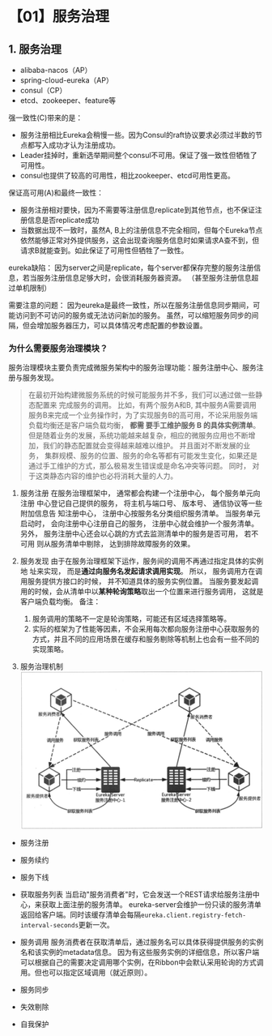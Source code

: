 # 【01】服务治理

## 1. 服务治理
- alibaba-nacos（AP）
- spring-cloud-eureka（AP）
- consul（CP）
- etcd、zookeeper、feature等

强一致性(C)带来的是：
  - 服务注册相比Eureka会稍慢一些。因为Consul的raft协议要求必须过半数的节点都写入成功才认为注册成功。
  - Leader挂掉时，重新选举期间整个consul不可用。保证了强一致性但牺牲了可用性。
  - consul也提供了较高的可用性，相比zookeeper、etcd可用性更高。

保证高可用(A)和最终一致性：
  - 服务注册相对要快，因为不需要等注册信息replicate到其他节点，也不保证注册信息是否replicate成功
  - 当数据出现不一致时，虽然A, B上的注册信息不完全相同，但每个Eureka节点依然能够正常对外提供服务，这会出现查询服务信息时如果请求A查不到，但请求B就能查到。如此保证了可用性但牺牲了一致性。

eureka缺陷： 
  因为server之间是replicate，每个server都保存完整的服务注册信息，若当服务注册信息足够大时，会很消耗服务器资源。
  （甚至服务注册信息超过单机限制）

需要注意的问题：
  因为eureka是最终一致性，所以在服务注册信息同步期间，可能访问到不可访问的服务或无法访问新加的服务。
  虽然，可以缩短服务同步的间隔，但会增加服务器压力，可以具体情况考虑配置的参数设置。

### 为什么需要服务治理模块？
服务治理模块主要负责完成微服务架构中的服务治理功能：服务注册中心、服务注册与服务发现。

> 在最初开始构建微服务系统的时候可能服务并不多，我们可以通过做一些静态配置来 完成服务的调用。 
  比如，有两个服务A和B, 其中服务A需要调用服务B来完成一个业务操作时，为了实现服务B的高可用，不论采用服务端负载均衡还是客户端负载均衡， **都需 要手工维护服务 B 的具体实例清单**。 
但是随着业务的发展，系统功能越来越复杂，相应的微服务应用也不断增加，我们的静态配置就会变得越来越难以维护。 
  并且面对不断发展的业务， 集群规模、服务的位置、服务的命名等都有可能发生变化，如果还是通过手工维护的方式，那么极易发生错误或是命名冲突等问题。 
同时， 对于这类静态内容的维护也必将消耗大量的人力。

1. 服务注册
  在服务治理框架中， 通常都会构建一个注册中心， 每个服务单元向注册 中心登记自己提供的服务， 将主机与端口号、 版本号、 通信协议等一些附加信息告 知注册中心， 注册中心按服务名分类组织服务清单。
  当服务单元启动时， 会向注册中心注册自己的服务， 注册中心就会维护一个服务清单。 
  另外， 服务注册中心还会以心跳的方式去监测清单中的服务是否可用， 若不可用 则从服务清单中剔除， 达到排除故障服务的效果。
  
2. 服务发现
  由于在服务治理框架下运作，服务间的调用不再通过指定具体的实例地 址来实现， 而是**通过向服务名发起请求调用实现**。 所以， 服务调用方在调用服务提供方接口的时候， 并不知道具体的服务实例位置。
  当服务要发起调用的时候，会从清单中以**某种轮询策略**取出一个位置来进行服务调用， 这就是客户端负载均衡。
  备注：
    1. 服务调用的策略不一定是轮询策略，可能还有区域选择策略等。
    2. 实际的框架为了性能等因素，不会采用每次都向服务注册中心获取服务的方式，并且不同的应用场景在缓存和服务剔除等机制上也会有一些不同的实现策略。
  
3. 服务治理机制​​
![eureka-modal.png](../images/eureka-modal.png)

- 服务注册
- 服务续约
- 服务下线
- 获取服务列表
  当启动"服务消费者"时，它会发送一个REST请求给服务注册中心，来获取上面注册的服务清单。
  eureka-server会维护一份只读的服务清单返回给客户端。同时该缓存清单会每隔`eureka.client.registry-fetch-interval-seconds`更新一次。

- 服务调用
  服务消费者在获取清单后，通过服务名可以具体获得提供服务的实例名和该实例的metadata信息。
  因为有这些服务实例的详细信息，所以客户端可以根据自己的需要决定调用哪个实例，在Ribbon中会默认采用轮询的方式调用。但也可以指定区域调用（就近原则）。

- 服务同步
- 失效剔除
- 自我保护